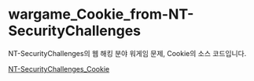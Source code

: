# wargame_Cookie_from-NT-SecurityChallenges
NT-SecurityChallenges의 웹 해킹 분야 워게임 문제, Cookie의 소스 코드입니다.

<a href="https://nicetop.dyhs.kr/wargame/ejTCBuJSpYPXyhzLF6vU" target="_blank">NT-SecurityChallenges_Cookie</a>
